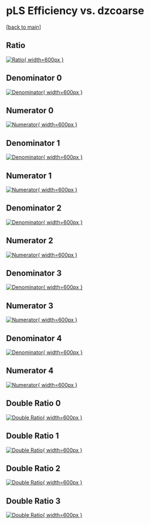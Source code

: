 # pLS Efficiency vs. dzcoarse

[[back to main](./)]



## Ratio

[![Ratio](../mtv/var/pLS_xtr_11_0_eff_dzcoarse.png){ width=600px }](../mtv/var/pLS_xtr_11_0_eff_dzcoarse.pdf)

## Denominator 0

[![Denominator](../mtv/den/pLS_xtr_11_0_eff_dzcoarse_den0.png){ width=600px }](../mtv/den/pLS_xtr_11_0_eff_dzcoarse_den0.pdf)

## Numerator 0

[![Numerator](../mtv/num/pLS_xtr_11_0_eff_dzcoarse_num0.png){ width=600px }](../mtv/num/pLS_xtr_11_0_eff_dzcoarse_num0.pdf)

## Denominator 1

[![Denominator](../mtv/den/pLS_xtr_11_0_eff_dzcoarse_den1.png){ width=600px }](../mtv/den/pLS_xtr_11_0_eff_dzcoarse_den1.pdf)

## Numerator 1

[![Numerator](../mtv/num/pLS_xtr_11_0_eff_dzcoarse_num1.png){ width=600px }](../mtv/num/pLS_xtr_11_0_eff_dzcoarse_num1.pdf)

## Denominator 2

[![Denominator](../mtv/den/pLS_xtr_11_0_eff_dzcoarse_den2.png){ width=600px }](../mtv/den/pLS_xtr_11_0_eff_dzcoarse_den2.pdf)

## Numerator 2

[![Numerator](../mtv/num/pLS_xtr_11_0_eff_dzcoarse_num2.png){ width=600px }](../mtv/num/pLS_xtr_11_0_eff_dzcoarse_num2.pdf)

## Denominator 3

[![Denominator](../mtv/den/pLS_xtr_11_0_eff_dzcoarse_den3.png){ width=600px }](../mtv/den/pLS_xtr_11_0_eff_dzcoarse_den3.pdf)

## Numerator 3

[![Numerator](../mtv/num/pLS_xtr_11_0_eff_dzcoarse_num3.png){ width=600px }](../mtv/num/pLS_xtr_11_0_eff_dzcoarse_num3.pdf)

## Denominator 4

[![Denominator](../mtv/den/pLS_xtr_11_0_eff_dzcoarse_den4.png){ width=600px }](../mtv/den/pLS_xtr_11_0_eff_dzcoarse_den4.pdf)

## Numerator 4

[![Numerator](../mtv/num/pLS_xtr_11_0_eff_dzcoarse_num4.png){ width=600px }](../mtv/num/pLS_xtr_11_0_eff_dzcoarse_num4.pdf)

## Double Ratio 0

[![Double Ratio](../mtv/ratio/pLS_xtr_11_0_eff_dzcoarse_ratio0.png){ width=600px }](../mtv/ratio/pLS_xtr_11_0_eff_dzcoarse_ratio0.pdf)

## Double Ratio 1

[![Double Ratio](../mtv/ratio/pLS_xtr_11_0_eff_dzcoarse_ratio1.png){ width=600px }](../mtv/ratio/pLS_xtr_11_0_eff_dzcoarse_ratio1.pdf)

## Double Ratio 2

[![Double Ratio](../mtv/ratio/pLS_xtr_11_0_eff_dzcoarse_ratio2.png){ width=600px }](../mtv/ratio/pLS_xtr_11_0_eff_dzcoarse_ratio2.pdf)

## Double Ratio 3

[![Double Ratio](../mtv/ratio/pLS_xtr_11_0_eff_dzcoarse_ratio3.png){ width=600px }](../mtv/ratio/pLS_xtr_11_0_eff_dzcoarse_ratio3.pdf)

